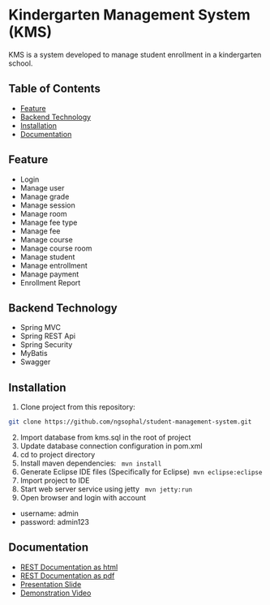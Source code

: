 # Kindergarten Management System (KMS)

KMS is a system developed to manage student enrollment in a kindergarten school. 

## Table of Contents

- [Feature](#feature)
- [Backend Technology](#backend-technology)
- [Installation](#installation)
- [Documentation](#documentation)

## Feature

- Login
- Manage user
- Manage grade
- Manage session
- Manage room
- Manage fee type
- Manage fee
- Manage course
- Manage course room
- Manage student
- Manage entrollment
- Manage payment
- Enrollment Report

## Backend Technology

- Spring MVC
- Spring REST Api
- Spring Security
- MyBatis
- Swagger

## Installation


1. Clone project from this repository:
```sh
git clone https://github.com/ngsophal/student-management-system.git
```

2. Import database from kms.sql in the root of project
3. Update database connection configuration in pom.xml
4. cd to project directory
5. Install maven dependencies: ``` mvn install```
6. Generate Eclipse IDE files (Specifically for Eclipse)``` mvn eclipse:eclipse```
7. Import project to IDE
8. Start web server service using jetty ``` mvn jetty:run```
9. Open browser and login with account 
- username: admin
- password: admin123


## Documentation

- [REST Documentation as html](http://htmlpreview.github.io/?https://github.com/ngsophal/student-management-system/blob/master/docs/index.html)
- [REST Documentation as pdf](https://github.com/ngsophal/student-management-system/raw/master/docs/index.pdf)
- [Presentation Slide](https://github.com/ngsophal/student-management-system/raw/master/docs/slide.pdf)
- [Demonstration Video](https://youtube.com/watch?v=ZaBgz5Lhrzw)


